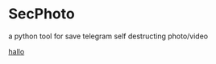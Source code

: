 # SecPhoto
a python tool for save telegram self destructing photo/video

<a href='https://github.com/e811-py/SecPhoto/PersianRead.md'>hallo</a>
